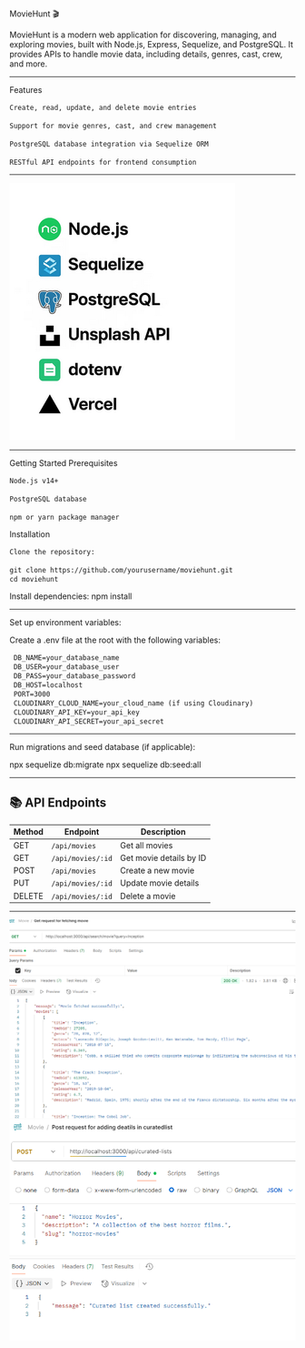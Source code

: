 MovieHunt 🎬

MovieHunt is a modern web application for discovering, managing, and exploring movies, built with Node.js, Express, Sequelize, and PostgreSQL. It provides APIs to handle movie data, including details, genres, cast, crew, and more.

---

Features

    Create, read, update, and delete movie entries

    Support for movie genres, cast, and crew management

    PostgreSQL database integration via Sequelize ORM

    RESTful API endpoints for frontend consumption

---

![alt text](image.png)

---
Getting Started
Prerequisites

    Node.js v14+

    PostgreSQL database

    npm or yarn package manager

Installation

    Clone the repository:

    git clone https://github.com/yourusername/moviehunt.git
    cd moviehunt

Install dependencies:
    npm install

---

Set up environment variables:

Create a .env file at the root with the following variables:

     DB_NAME=your_database_name
     DB_USER=your_database_user
     DB_PASS=your_database_password
     DB_HOST=localhost
     PORT=3000
     CLOUDINARY_CLOUD_NAME=your_cloud_name (if using Cloudinary)
     CLOUDINARY_API_KEY=your_api_key
     CLOUDINARY_API_SECRET=your_api_secret
---

Run migrations and seed database (if applicable):

npx sequelize db:migrate
npx sequelize db:seed:all


---

## 📚 API Endpoints

| Method | Endpoint          | Description             |
|--------|-------------------|-------------------------|
| GET    | `/api/movies`     | Get all movies          |
| GET    | `/api/movies/:id` | Get movie details by ID |
| POST   | `/api/movies`     | Create a new movie      |
| PUT    | `/api/movies/:id` | Update movie details    |
| DELETE | `/api/movies/:id` | Delete a movie          |


---

![alt text](image-1.png)
![alt text](image-2.png)